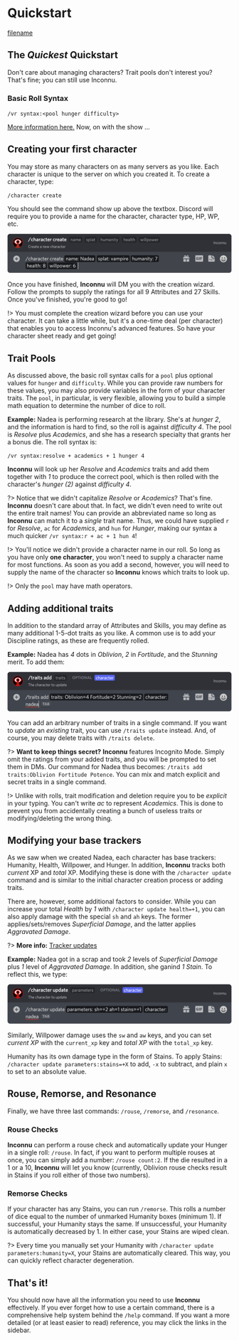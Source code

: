 # Quickstart

[filename](includes/parameter-style.md ':include')

## The *Quickest* Quickstart

Don't care about managing characters? Trait pools don't interest you? That's fine; you can still use Inconnu.

### Basic Roll Syntax

```
/vr syntax:<pool hunger difficulty>
```

[More information here.](rolls.md) Now, on with the show ...

## Creating your first character

You may store as many characters on as many servers as you like. Each character is unique to the server on which you created it. To create a character, type:

```
/character create
```

You should see the command show up above the textbox. Discord will require you to provide a name for the character, character type, HP, WP, etc.

![Character creation example](images/characters/character-create.png)

Once you have finished, **Inconnu** will DM you with the creation wizard. Follow the prompts to supply the ratings for all 9 Attributes and 27 Skills. Once you've finished, you're good to go!

!> You must complete the creation wizard before you can use your character. It can take a little while, but it's a one-time deal (per character) that enables you to access Inconnu's advanced features. So have your character sheet ready and get going!

## Trait Pools

As discussed above, the basic roll syntax calls for a `pool` plus optional values for `hunger` and `difficulty`. While you can provide raw numbers for these values, you may also provide variables in the form of your character traits. The `pool`, in particular, is very flexible, allowing you to build a simple math equation to determine the number of dice to roll.

**Example:** Nadea is performing research at the library. She's at *hunger 2*, and the information is hard to find, so the roll is against *difficulty 4*. The pool is *Resolve* plus *Academics*, and she has a research specialty that grants her a bonus die. The roll syntax is:

```
/vr syntax:resolve + academics + 1 hunger 4
```

**Inconnu** will look up her *Resolve* and *Academics* traits and add them together with *1* to produce the correct pool, which is then rolled with the character's *hunger (2)* against *difficulty 4*.

?> Notice that we didn't capitalize *Resolve* or *Academics*? That's fine. **Inconnu** doesn't care about that. In fact, we didn't even need to write out the entire trait names! You can provide an abbreviated name so long as **Inconnu** can match it to a *single* trait name. Thus, we could have supplied `r` for *Resolve*, `ac` for *Academics*, and `hun` for *Hunger*, making our syntax a much quicker `/vr syntax:r + ac + 1 hun 4`!

!> You'll notice we didn't provide a character name in our roll. So long as you have only **one character**, you won't need to supply a character name for most functions. As soon as you add a second, however, you will need to supply the name of the character so **Inconnu** knows which traits to look up.

!> Only the `pool` may have math operators.

## Adding additional traits

In addition to the standard array of Attributes and Skills, you may define as many additional 1-5-dot traits as you like. A common use is to add your Discipline ratings, as these are frequently rolled.

**Example:** Nadea has *4* dots in *Oblivion*, *2* in *Fortitude*, and the *Stunning* merit. To add them:

![/traits add traits:Oblivion=4 Fortitude=2 Stunning=2](images/traits/traits-add.png)

You can add an arbitrary number of traits in a single command. If you want to *update* an *existing* trait, you can use `/traits update` instead. And, of course, you may delete traits with `/traits delete`.

?> **Want to keep things secret?** **Inconnu** features Incognito Mode. Simply omit the ratings from your added traits, and you will be prompted to set them in DMs. Our command for Nadea thus becomes: `/traits add` `traits:Oblivion Fortitude Potence`. You can mix and match explicit and secret traits in a single command.

!> Unlike with rolls, trait modification and deletion require you to be *explicit* in your typing. You can't write *ac* to represent *Academics*. This is done to prevent you from accidentally creating a bunch of useless traits or modifying/deleting the wrong thing.

## Modifying your base trackers

As we saw when we created Nadea, each character has base trackers: Humanity, Health, Willpower, and Hunger. In addition, **Inconnu** tracks both *current* XP and *total* XP. Modifying these is done with the `/character update` command and is similar to the initial character creation process or adding traits.

There are, however, some additional factors to consider. While you can increase your total *Health* by *1* with `/character update health=+1`, you can also apply damage with the special `sh` and `ah` keys. The former applies/sets/removes *Superficial Damage*, and the latter applies *Aggravated Damage*.

?> **More info:** [Tracker updates](character-tracking.md#tracker-updates)

**Example:** Nadea got in a scrap and took *2* levels of *Superficial Damage* plus *1* level of *Aggravated Damage*. In addition, she ganind *1 Stain*. To reflect this, we type:

![/character update parameters:sh=+2 ah=1 stains=+1 character:nadea](images/characters/character-update.png)

Similarly, Willpower damage uses the `sw` and `aw` keys, and you can set *current XP* with the `current_xp` key and *total XP* with the `total_xp` key.

Humanity has its own damage type in the form of Stains. To apply Stains: `/character update parameters:stains=+X` to add, `-x` to subtract, and plain `x` to set to an absolute value.

## Rouse, Remorse, and Resonance

Finally, we have three last commands: `/rouse`, `/remorse`, and `/resonance`.

### Rouse Checks

**Inconnu** can perform a rouse check and automatically update your Hunger in a single roll: `/rouse`. In fact, if you want to perform multiple rouses at once, you can simply add a number: `/rouse count:2`. If the die resulted in a 1 or a 10, **Inconnu** will let you know (currently, Oblivion rouse checks result in Stains if you roll either of those two numbers).

### Remorse Checks

If your character has any Stains, you can run `/remorse`. This rolls a number of dice equal to the number of unmarked Humanity boxes (minimum 1). If successful, your Humanity stays the same. If unsuccessful, your Humanity is automatically decreased by 1. In either case, your Stains are wiped clean.

?> Every time you manually set your Humanity with `/character update parameters:humanity=X`, your Stains are automatically cleared. This way, you can quickly reflect character degeneration.

## That's it!

You should now have all the information you need to use **Inconnu** effectively. If you ever forget how to use a certain command, there is a comprehensive help system behind the `/help` command. If you want a more detailed (or at least easier to read) reference, you may click the links in the sidebar.

